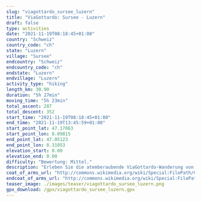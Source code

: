 ```yaml
---
slug: "viagottardo_sursee_luzern"
title: "ViaGottardo: Sursee - Luzern"
draft: false
type: activities
date: "2021-11-19T08:18:45+01:00"
country: "Schweiz"
country_code: "ch"
state: "Luzern"
village: "Sursee"
endcountry: "Schweiz"
endcountry_code: "ch"
endstate: "Luzern"
endvillage: "Luzern"
activity_type: "hiking"
length_km: 30.90
duration: "5h 27min"
moving_time: "5h 23min"
total_ascent: 287
total_descent: 352
start_time: "2021-11-19T08:18:45+01:00"
end_time: "2021-11-19T13:45:59+01:00"
start_point_lat: 47.17063
start_point_lon: 8.09815
end_point_lat: 47.05123
end_point_lon: 8.31053
elevation_start: 0.00
elevation_end: 0.00
difficulty: "Bewertung: Mittel."
description: "Erleben Sie die atemberaubende ViaGottardo-Wanderung von Sursee nach Luzern. Die 30,90 km lange Strecke bietet eine angenehme Wanderzeit von 5 Stunden und 27 Minuten, inklusive Pausen. Mit einem Gesamtaufstieg von 287 Metern und einem Gesamtabstieg von 352 Metern können Sie die Schönheit der Schweizer Landschaft entdecken"
coat_of_arms_url: "http://commons.wikimedia.org/wiki/Special:FilePath/Coat%20of%20arms%20of%20Sursee.svg"
endcoat_of_arms_url: "http://commons.wikimedia.org/wiki/Special:FilePath/CHE%20Luzern%20COA.svg"
teaser_image: ./images/teaser/viagottardo_sursee_luzern.png
gpx_download: /gpx/viagottardo_sursee_luzern.gpx
---
```

